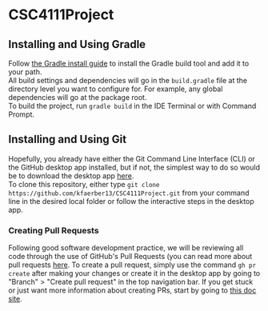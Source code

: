 # CSC4111Project

## Installing and Using Gradle

Follow [the Gradle install guide](https://gradle.org/install/) to install the Gradle build tool and add it to your path.   
All build settings and dependencies will go in the `build.gradle` file at the directory level you want to configure for. 
For example, any global dependencies will go at the package root.   
To build the project, run `gradle build` in the IDE Terminal or with Command Prompt.   

## Installing and Using Git

Hopefully, you already have either the Git Command Line Interface (CLI) or the GitHub desktop app installed, but
if not, the simplest way to do so would be to download the desktop app [here](https://desktop.github.com/).   
To clone this repository, either type `git clone https://github.com/kfaerber13/CSC4111Project.git` from your
command line in the desired local folder or follow the interactive steps in the desktop app.   

### Creating Pull Requests

Following good software development practice, we will be reviewing all code through the use of GitHub's
Pull Requests (you can read more about pull requests [here](https://docs.github.com/en/github/collaborating-with-pull-requests/proposing-changes-to-your-work-with-pull-requests/about-pull-requests). 
To create a pull request, simply use the command `gh pr create` after making your changes or create it in
the desktop app by going to "Branch" > "Create pull request" in the top navigation bar. If you get stuck or
just want more information about creating PRs, start by going to [this doc site](https://docs.github.com/en/github/collaborating-with-pull-requests/proposing-changes-to-your-work-with-pull-requests/creating-a-pull-request).